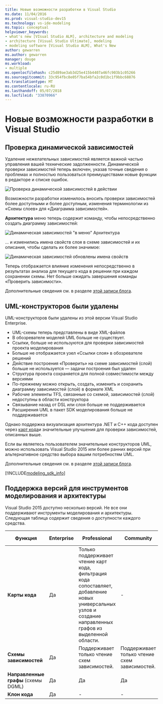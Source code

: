 ```yaml
---
title: Новые возможности разработки в Visual Studio
ms.date: 11/04/2016
ms.prod: visual-studio-dev15
ms.technology: vs-ide-modeling
ms.topic: conceptual
helpviewer_keywords:
- what's new [VIsual Studio ALM], architecture and modeling
- architecture [Visual Studio Ultimate], modeling
- modeling software [Visual Studio ALM], What's New
author: gewarren
ms.author: gewarren
manager: douge
ms.workload:
- multiple
ms.openlocfilehash: c25d89ae3ab3d25e415b4407a46fc903b1c05266
ms.sourcegitcommit: 33c954fbc8e05f7ba54bfa2c0d1bc1f9bbc68876
ms.translationtype: MT
ms.contentlocale: ru-RU
ms.lasthandoff: 05/07/2018
ms.locfileid: "33870966"
---
```

# <a name="whats-new-for-design-in-visual-studio"></a>Новые возможности разработки в Visual Studio

## <a name="live-dependency-validation"></a>Проверка динамической зависимостей

Удаление нежелательных зависимостей является важной частью управления вашей технические задолженности. Динамической проверки зависимостей теперь включен, указав точные сведения о проблемах и полностью пользоваться преимуществами новые функции в редакторе и списке ошибок.

![Проверка динамической зависимостей в действии](media/dep-validation-whatsnew-01.png)

Возможности разработки изменилось вносить проверки зависимостей более доступными и более доступным, изменения терминологии из «Схемы слоев» для «Диаграмма зависимостей».

**Архитектура** меню теперь содержит команду, чтобы непосредственно создать диаграмму зависимостей:

![Динамическая зависимостей "в меню" Архитектура](media/dep-validation-whatsnew-02.png)

… и изменились имена свойств слоя в схеме зависимостей и их описания, чтобы сделать их более значимое:

![Динамическая зависимостей обновлены имена свойств](media/dep-validation-whatsnew-03.png)

Теперь отображается влияние изменения непосредственно в результатах анализа для текущего кода в решении при каждом сохранении схемы. Нет больше ожидать завершения команды «Проверить зависимости».

Дополнительные сведения см. в разделе [этой записи блога](https://blogs.msdn.microsoft.com/visualstudioalm/2016/10/07/live-architecture-dependency-validation-in-visual-studio-15-preview-5/).

## <a name="uml-designers-have-been-removed"></a>UML-конструкторов были удалены

UML-конструкторов были удалены из этой версии Visual Studio Enterprise.

* UML-схемы теперь представлены в виде XML-файлов
* В обозревателе моделей UML больше не существует.
* Ссылки, больше не используются для проверки зависимостей проекта моделирования
* Больше не отображается узел «Ссылки слоя» в обозревателе решений
* Действие построения «Проверить» на схеме зависимостей (слой) больше не используется — задачи построения был удален
* Структура проекта сохраняется для полной совместимости между версиями
* По-прежнему можно открыть, создать, изменить и сохранить диаграмму зависимостей (слой) в формате XML
* Рабочие элементы TFS, связанные со схемой, зависимостей (слой) недоступны в области конструктора
* Связывание назад от DSL или слоя больше не поддерживается
* Расширения UML в пакет SDK моделирования больше не поддерживается

Однако поддержка визуализация архитектура .NET и C++ кода доступен через [карт кода](map-dependencies-across-your-solutions.md)и значительные улучшения для проверки зависимостей, описанных выше.

Если вы являетесь пользователем значительные конструкторов UML, можно использовать Visual Studio 2015 или более ранних версий при альтернативное средство выбора вашим потребностям UML.

Дополнительные сведения см. в разделе [этой записи блога](https://blogs.msdn.microsoft.com/visualstudioalm/2016/10/14/uml-designers-have-been-removed-layer-designer-now-supports-live-architectural-analysis/).

[!INCLUDE[modeling_sdk_info](includes/modeling_sdk_info.md)]

## <a name="a-nameversionsupport-version-support-for-architecture-and-modeling-tools"></a><a name="VersionSupport" />Поддержка версий для инструментов моделирования и архитектуры

Visual Studio 2015 доступно несколько версий. Не все они поддерживают инструменты моделирования и архитектуры. Следующая таблица содержит сведения о доступности каждого средства.

|**Функция**|**Enterprise**|**Professional**|**Community**|**Экспресс-выпуск**|
|-----------------|--------------------|----------------------|-------------------|-----------------|
|**Карты кода**|Да|Только поддерживает чтение карт кода, фильтрация кода сопоставляет, добавление новых универсальных узлов и создание направленных графов из выделенной области.|-|-|
|**Схемы зависимостей**|Да|Поддерживает только чтение схем зависимостей.|Поддерживает только чтение схем зависимостей.|-|
|**Направленные графы** (схемы DGML)|Да|Да|Да|-|
|**Клон кода**|Да|-|-|-|